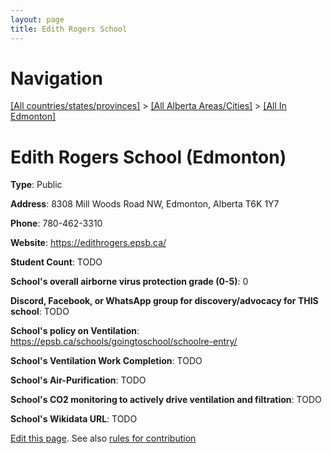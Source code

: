 ```yaml
---
layout: page
title: Edith Rogers School
---
```

# Navigation

[[All countries/states/provinces]](../../..) > [[All Alberta Areas/Cities]](../..) > [[All In Edmonton]](..)

# Edith Rogers School (Edmonton)

**Type**: Public

**Address**: 8308 Mill Woods Road NW, Edmonton, Alberta T6K 1Y7

**Phone**: 780-462-3310

**Website**: <https://edithrogers.epsb.ca/>

**Student Count**: TODO

**School's overall airborne virus protection grade (0-5)**: 0

**Discord, Facebook, or WhatsApp group for discovery/advocacy for THIS school**: TODO

**School's policy on Ventilation**: <https://epsb.ca/schools/goingtoschool/schoolre-entry/>

**School's Ventilation Work Completion**: TODO

**School's Air-Purification**: TODO

**School's CO2 monitoring to actively drive ventilation and filtration**: TODO

**School's Wikidata URL**: TODO


[Edit this page](https://github.com/ventilate-schools/AB/edit/main/./Edmonton/Edith_Rogers_School.md). See also [rules for contribution](../../../contribution-rules/)